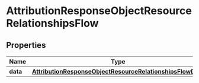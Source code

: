 # AttributionResponseObjectResourceRelationshipsFlow

## Properties
Name | Type | Description | Notes
------------ | ------------- | ------------- | -------------
**data** | [**AttributionResponseObjectResourceRelationshipsFlowData**](AttributionResponseObjectResourceRelationshipsFlowData.md) |  |  [optional]
